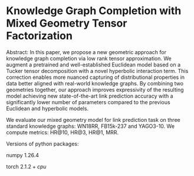 # Knowledge Graph Completion with Mixed Geometry Tensor Factorization

Abstract: In this paper, we propose a new geometric approach for knowledge graph completion via low rank tensor approximation. We augment a pretrained and well-established Euclidean model based on a Tucker tensor decomposition with a novel hyperbolic interaction term. This correction enables more nuanced capturing of distributional properties in data better aligned with real-world knowledge graphs. By combining two geometries together, our approach improves expressivity of the resulting model achieving new state-of-the-art link prediction accuracy with a significantly lower number of parameters compared to the previous Euclidean and hyperbolic models.

We evaluate our mixed geometry model for link prediction task on three standard knowledge graphs: WN18RR, FB15k-237 and YAGO3-10. We compute metrics: HR@10, HR@3, HR@1, MRR.

Versions of python packages:

numpy $1.26.4$

torch $2.1.2+cpu$


